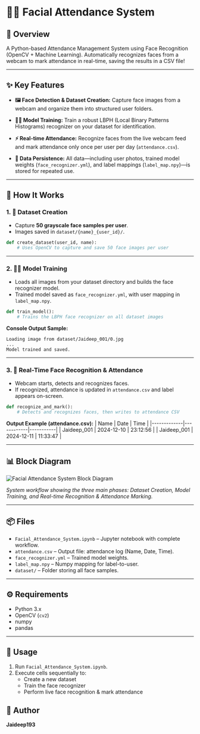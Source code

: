 # 🧑‍💻 Facial Attendance System

## 👀 Overview
A Python-based Attendance Management System using Face Recognition (OpenCV + Machine Learning).
Automatically recognizes faces from a webcam to mark attendance in real-time, saving the results in a CSV file!

---

## ✨ Key Features

- **🖼️ Face Detection & Dataset Creation:**
  Capture face images from a webcam and organize them into structured user folders.

- **🧑‍🏫 Model Training:**
  Train a robust LBPH (Local Binary Patterns Histograms) recognizer on your dataset for identification.

- **⚡ Real-time Attendance:**
  Recognize faces from the live webcam feed and mark attendance only once per user per day (`attendance.csv`).

- **📁 Data Persistence:**
  All data—including user photos, trained model weights (`face_recognizer.yml`), and label mappings (`label_map.npy`)—is stored for repeated use.

---

## 🔬 How It Works

### 1. 📸 Dataset Creation
- Capture **50 grayscale face samples per user**.
- Images saved in `dataset/{name}_{user_id}/`.

```python
def create_dataset(user_id, name):
    # Uses OpenCV to capture and save 50 face images per user
```

---

### 2. 🏋️‍♂️ Model Training
- Loads all images from your dataset directory and builds the face recognizer model.
- Trained model saved as `face_recognizer.yml`, with user mapping in `label_map.npy`.

```python
def train_model():
    # Trains the LBPH face recognizer on all dataset images
```

**Console Output Sample:**
```
Loading image from dataset/Jaideep_001/0.jpg
...
Model trained and saved.
```

---

### 3. 🤳 Real-Time Face Recognition & Attendance
- Webcam starts, detects and recognizes faces.
- If recognized, attendance is updated in `attendance.csv` and label appears on-screen.

```python
def recognize_and_mark():
    # Detects and recognizes faces, then writes to attendance CSV
```

**Output Example (attendance.csv):**
| Name        | Date       | Time     |
|-------------|------------|-----------|
| Jaideep_001 | 2024-12-10 | 23:12:56 |
| Jaideep_001 | 2024-12-11 | 11:33:47 |

---

## 📊 Block Diagram

![Facial Attendance System Block Diagram](https://user-gen-media-assets.s3.amazonaws.com/gpt4o_images/2071e115-0b73-4fa3-ba88-a774cfbb1a9c.png)

*System workflow showing the three main phases: Dataset Creation, Model Training, and Real-time Recognition & Attendance Marking.*

---

## 📦 Files

- `Facial_Attendance_System.ipynb` – Jupyter notebook with complete workflow.
- `attendance.csv` – Output file: attendance log (Name, Date, Time).
- `face_recognizer.yml` – Trained model weights.
- `label_map.npy` – Numpy mapping for label-to-user.
- `dataset/` – Folder storing all face samples.

---

## ⚙️ Requirements

- Python 3.x
- OpenCV (`cv2`)
- numpy
- pandas

---

## 🚀 Usage

1. Run `Facial_Attendance_System.ipynb`.
2. Execute cells sequentially to:
    - Create a new dataset
    - Train the face recognizer
    - Perform live face recognition & mark attendance

## 👤 Author

**Jaideep193**
